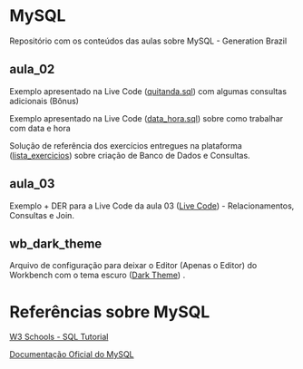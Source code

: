 # MySQL
Repositório com os conteúdos das aulas sobre MySQL - Generation Brazil

## aula_02
Exemplo apresentado na Live Code (<a href="https://github.com/rafaelq80/MySQL/blob/main/aula_02/quitanda.sql" target="_blank">quitanda.sql</a>) com algumas consultas adicionais (Bônus)

Exemplo apresentado na Live Code (<a href="https://github.com/rafaelq80/MySQL/blob/main/aula_02/data_hora.sql" target="_blank">data_hora.sql</a>) sobre como trabalhar com data e hora

Solução de referência dos exercícios entregues na plataforma (<a href="https://github.com/rafaelq80/MySQL/blob/main/aula_02/lista_exercicios/" target="_blank">lista_exercicios</a>) sobre criação de Banco de Dados e  Consultas.



## aula_03

Exemplo + DER para a Live Code da aula 03 (<a href="https://github.com/rafaelq80/MySQL/blob/main/aula_03/" target="_blank">Live Code</a>) - Relacionamentos, Consultas e Join.<br />

<!--Consultas realizadas na Live Code (db_cidade_das_carnes) com algunas consultas adicionais (Bônus)<br />
Resolução do exercício 01 da lista 03

## outros_exemplos
Exemplo - Utilização do Auto relacionamento <br />
Exemplo - Trabalhando com Data e Hora

-->

## wb_dark_theme

Arquivo de configuração para deixar o Editor (Apenas o Editor) do Workbench com o tema escuro  (<a href="https://github.com/rafaelq80/MySQL/blob/main/wb_dark_theme/" target="_blank">Dark Theme</a>) .<br />

# Referências sobre MySQL

<a href="https://www.w3schools.com/sql/default.Asp" target="_blank">W3 Schools - SQL Tutorial</a>

<a href="https://dev.mysql.com/doc/refman/8.0/en/" target="_blank">Documentação Oficial do MySQL</a>

